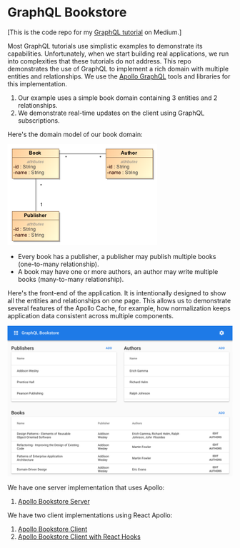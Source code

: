 GraphQL Bookstore
=================
\[This is the code repo for my [GraphQL tutorial](https://medium.com/naresh-bhatia/graphql-concepts-i-wish-someone-explained-to-me-a-year-ago-514d5b3c0eab) on Medium.\]

Most GraphQL tutorials use simplistic examples to demonstrate its capabilities. Unfortunately, when we start building real applications, we run into complexities that these tutorials do not address. This repo demonstrates the use of GraphQL to implement a rich domain with multiple entities and relationships. We use the [Apollo GraphQL](https://www.apollographql.com/) tools and libraries for this implementation.

1. Our example uses a simple book domain containing 3 entities and 2 relationships.
2. We demonstrate real-time updates on the client using GraphQL subscriptions.

Here's the domain model of our book domain:

![Domain Model](assets/bookstore-domain-model.png)

- Every book has a publisher, a publisher may publish multiple books (one-to-many relationship).
- A book may have one or more authors, an author may write multiple books (many-to-many relationship).

Here's the front-end of the application. It is intentionally designed to show all the entities and relationships on one page. This allows us to demonstrate several features of the Apollo Cache, for example, how normalization keeps application data consistent across multiple components.

![Screen Shot](assets/screen-shot.png)

We have one server implementation that uses Apollo:
1. [Apollo Bookstore Server](./apollo-bookstore-server)

We have two client implementations using React Apollo:
1. [Apollo Bookstore Client](./apollo-bookstore-client)
2. [Apollo Bookstore Client with React Hooks](./apollo-bookstore-client-with-hooks)
